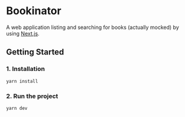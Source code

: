 # Bookinator

A web application listing and searching for books (actually mocked) by using [Next.js](https://nextjs.org).

## Getting Started

### 1. Installation

    yarn install

### 2. Run the project

    yarn dev
